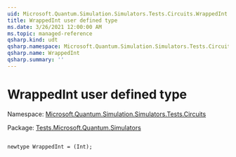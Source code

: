 ```yaml
---
uid: Microsoft.Quantum.Simulation.Simulators.Tests.Circuits.WrappedInt
title: WrappedInt user defined type
ms.date: 3/26/2021 12:00:00 AM
ms.topic: managed-reference
qsharp.kind: udt
qsharp.namespace: Microsoft.Quantum.Simulation.Simulators.Tests.Circuits
qsharp.name: WrappedInt
qsharp.summary: ''
---
```


# WrappedInt user defined type

Namespace: [Microsoft.Quantum.Simulation.Simulators.Tests.Circuits](xref:Microsoft.Quantum.Simulation.Simulators.Tests.Circuits)

Package: [Tests.Microsoft.Quantum.Simulators](https://nuget.org/packages/Tests.Microsoft.Quantum.Simulators)




```qsharp

newtype WrappedInt = (Int);
```

